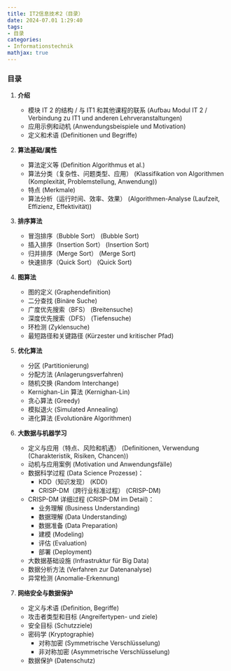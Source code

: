 ```yaml
---
title: IT2信息技术2（目录）
date: 2024-07.01 1:29:40
tags:
- 目录
categories:
- Informationstechnik
mathjax: true
---
```




### 目录

1. **介绍**
   - 模块 IT 2 的结构 / 与 IT1 和其他课程的联系 (Aufbau Modul IT 2 / Verbindung zu IT1 und anderen Lehrveranstaltungen)
   - 应用示例和动机 (Anwendungsbeispiele und Motivation)
   - 定义和术语 (Definitionen und Begriffe)

2. **算法基础/属性**
   - 算法定义等 (Definition Algorithmus et al.)
   - 算法分类（复杂性、问题类型、应用） (Klassifikation von Algorithmen (Komplexität, Problemstellung, Anwendung))
   - 特点 (Merkmale)
   - 算法分析（运行时间、效率、效果） (Algorithmen-Analyse (Laufzeit, Effizienz, Effektivität))

3. **排序算法**
   - 冒泡排序（Bubble Sort） (Bubble Sort)
   - 插入排序（Insertion Sort） (Insertion Sort)
   - 归并排序（Merge Sort） (Merge Sort)
   - 快速排序（Quick Sort） (Quick Sort)

4. **图算法**
   - 图的定义 (Graphendefinition)
   - 二分查找 (Binäre Suche)
   - 广度优先搜索（BFS） (Breitensuche)
   - 深度优先搜索（DFS） (Tiefensuche)
   - 环检测 (Zyklensuche)
   - 最短路径和关键路径 (Kürzester und kritischer Pfad)

5. **优化算法**
   - 分区 (Partitionierung)
   - 分配方法 (Anlagerungsverfahren)
   - 随机交换 (Random Interchange)
   - Kernighan-Lin 算法 (Kernighan-Lin)
   - 贪心算法 (Greedy)
   - 模拟退火 (Simulated Annealing)
   - 进化算法 (Evolutionäre Algorithmen)

6. **大数据与机器学习**
   - 定义与应用（特点、风险和机遇） (Definitionen, Verwendung (Charakteristik, Risiken, Chancen))
   - 动机与应用案例 (Motivation und Anwendungsfälle)
   - 数据科学过程 (Data Science Prozesse)：
     - KDD（知识发现） (KDD)
     - CRISP-DM（跨行业标准过程） (CRISP-DM)
   - CRISP-DM 详细过程 (CRISP-DM im Detail)：
     - 业务理解 (Business Understanding)
     - 数据理解 (Data Understanding)
     - 数据准备 (Data Preparation)
     - 建模 (Modeling)
     - 评估 (Evaluation)
     - 部署 (Deployment)
   - 大数据基础设施 (Infrastruktur für Big Data)
   - 数据分析方法 (Verfahren zur Datenanalyse)
   - 异常检测 (Anomalie-Erkennung)

7. **网络安全与数据保护**
   - 定义与术语 (Definition, Begriffe)
   - 攻击者类型和目标 (Angreifertypen- und ziele)
   - 安全目标 (Schutzziele)
   - 密码学 (Kryptographie)
     - 对称加密 (Symmetrische Verschlüsselung)
     - 非对称加密 (Asymmetrische Verschlüsselung)
   - 数据保护 (Datenschutz)